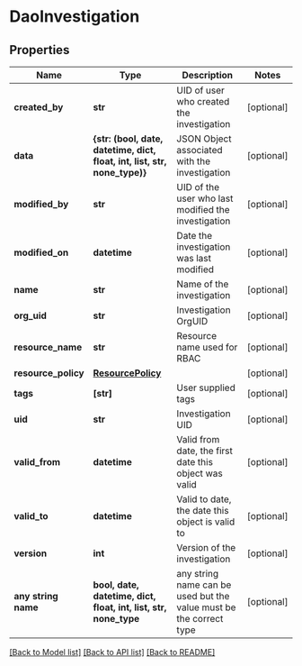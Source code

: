 # DaoInvestigation


## Properties
Name | Type | Description | Notes
------------ | ------------- | ------------- | -------------
**created_by** | **str** | UID of user who created the investigation | [optional] 
**data** | **{str: (bool, date, datetime, dict, float, int, list, str, none_type)}** | JSON Object associated with the investigation | [optional] 
**modified_by** | **str** | UID of the user who last modified the investigation | [optional] 
**modified_on** | **datetime** | Date the investigation was last modified | [optional] 
**name** | **str** | Name of the investigation | [optional] 
**org_uid** | **str** | Investigation OrgUID | [optional] 
**resource_name** | **str** | Resource name used for RBAC | [optional] 
**resource_policy** | [**ResourcePolicy**](ResourcePolicy.md) |  | [optional] 
**tags** | **[str]** | User supplied tags | [optional] 
**uid** | **str** | Investigation UID | [optional] 
**valid_from** | **datetime** | Valid from date, the first date this object was valid | [optional] 
**valid_to** | **datetime** | Valid to date, the date this object is valid to | [optional] 
**version** | **int** | Version of the investigation | [optional] 
**any string name** | **bool, date, datetime, dict, float, int, list, str, none_type** | any string name can be used but the value must be the correct type | [optional]

[[Back to Model list]](../README.md#documentation-for-models) [[Back to API list]](../README.md#documentation-for-api-endpoints) [[Back to README]](../README.md)


